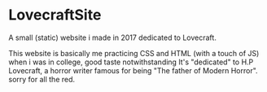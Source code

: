 # LovecraftSite
A small (static) website i made in 2017 dedicated to Lovecraft.

This website is basically me practicing CSS and HTML (with a touch of JS) when i was in college, good taste notwithstanding It's 
"dedicated" to H.P Lovecraft, a horror writer famous for being "The father of Modern Horror". sorry for all the red.
 
